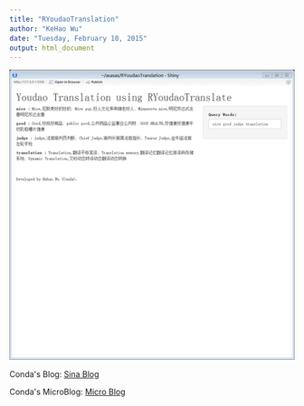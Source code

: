 ```yaml
---
title: "RYoudaoTranslation"
author: "KeHao Wu"
date: "Tuesday, February 10, 2015"
output: html_document
---
```


!["App"](app.png "app")
<p>Conda's Blog: <a href="http://blog.sina.com.cn/wherefree">Sina Blog</a></p>
<p>Conda's MicroBlog: <a href="http://weibo.com/wukehao">Micro Blog</a></p>

